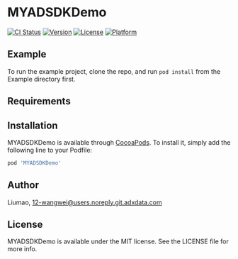 # MYADSDKDemo

[![CI Status](https://img.shields.io/travis/Liumao/MYADSDKDemo.svg?style=flat)](https://travis-ci.org/Liumao/MYADSDKDemo)
[![Version](https://img.shields.io/cocoapods/v/MYADSDKDemo.svg?style=flat)](https://cocoapods.org/pods/MYADSDKDemo)
[![License](https://img.shields.io/cocoapods/l/MYADSDKDemo.svg?style=flat)](https://cocoapods.org/pods/MYADSDKDemo)
[![Platform](https://img.shields.io/cocoapods/p/MYADSDKDemo.svg?style=flat)](https://cocoapods.org/pods/MYADSDKDemo)

## Example

To run the example project, clone the repo, and run `pod install` from the Example directory first.

## Requirements

## Installation

MYADSDKDemo is available through [CocoaPods](https://cocoapods.org). To install
it, simply add the following line to your Podfile:

```ruby
pod 'MYADSDKDemo'
```

## Author

Liumao, 12-wangwei@users.noreply.git.adxdata.com

## License

MYADSDKDemo is available under the MIT license. See the LICENSE file for more info.
